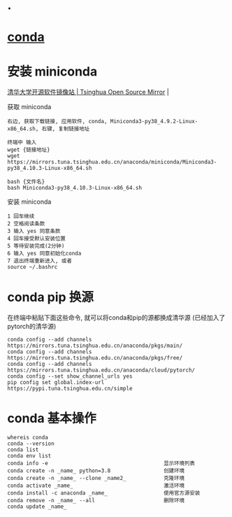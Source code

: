 # .
# [conda](readme.md)

# 安装 miniconda    
<a href="https://mirrors.tuna.tsinghua.edu.cn/#" target="_blank">清华大学开源软件镜像站 | Tsinghua Open Source Mirror</a>  |  <br>    

获取 miniconda    
```  
右边, 获取下载链接, 应用软件, conda, Miniconda3-py38_4.9.2-Linux-x86_64.sh, 右键, 复制链接地址    

终端中 输入    
wget {链接地址}  
wget https://mirrors.tuna.tsinghua.edu.cn/anaconda/miniconda/Miniconda3-py38_4.10.3-Linux-x86_64.sh  

bash {文件名}  
bash Miniconda3-py38_4.10.3-Linux-x86_64.sh  
```  

安装 miniconda    
```  
1 回车继续  
2 空格阅读条款  
3 输入 yes 同意条款  
4 回车接受默认安装位置  
5 等待安装完成(2分钟)  
6 输入 yes 同意初始化conda  
7 退出终端重新进入, 或者 
source ~/.bashrc  
```  

# conda pip 换源  
在终端中粘贴下面这些命令, 就可以将conda和pip的源都换成清华源 (已经加入了pytorch的清华源)  
```  
conda config --add channels https://mirrors.tuna.tsinghua.edu.cn/anaconda/pkgs/main/  
conda config --add channels https://mirrors.tuna.tsinghua.edu.cn/anaconda/pkgs/free/  
conda config --add channels https://mirrors.tuna.tsinghua.edu.cn/anaconda/cloud/pytorch/  
conda config --set show_channel_urls yes  
pip config set global.index-url https://pypi.tuna.tsinghua.edu.cn/simple  

```  

# conda 基本操作
```
whereis conda
conda --version
conda list
conda env list
conda info -e                                     显示环境列表
conda create -n _name_ python=3.8                 创建环境
conda create -n _name_ --clone _name2_            克隆环境
conda activate _name_                             激活环境
conda install -c anaconda _name_                  使用官方源安装
conda remove -n _name_ --all                      删除环境 
conda update _name_
```
